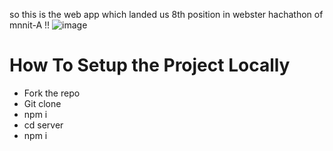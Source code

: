 

so this is the web app which landed us 8th position in webster hachathon of mnnit-A !! 
![image](https://github.com/user-attachments/assets/580351f6-76ae-4ccb-8c45-b00cc8f3e584)


# How To Setup the Project Locally
- Fork the repo
- Git clone
- npm i
- cd server
- npm i
  
